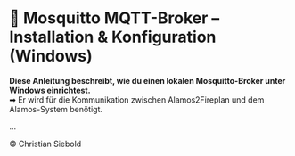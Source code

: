 # 📘 Mosquitto MQTT-Broker – Installation & Konfiguration (Windows)

**Diese Anleitung beschreibt, wie du einen lokalen Mosquitto-Broker unter Windows einrichtest.**  
➡ Er wird für die Kommunikation zwischen Alamos2Fireplan und dem Alamos-System benötigt.

...

© Christian Siebold
